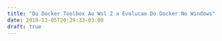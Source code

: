 ```yaml
---
title: "Do Docker Toolbox Ao Wsl 2 a Evolucao Do Docker No Windows"
date: 2019-11-05T20:29:33-03:00
draft: true
---
```


